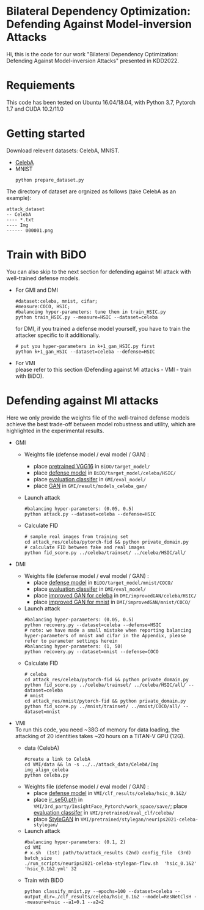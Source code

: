 # Bilateral Dependency Optimization: Defending Against Model-inversion Attacks
Hi, this is the code for our work "Bilateral Dependency Optimization: Defending Against Model-inversion Attacks" 
presented in KDD2022.

# Requiements
This code has been tested on Ubuntu 16.04/18.04, with Python 3.7, Pytorch 1.7 and CUDA 10.2/11.0

# Getting started
Download relevent datasets: CelebA, MNIST.
- [CelebA](http://mmlab.ie.cuhk.edu.hk/projects/CelebA.html)
- MNIST
    ```
    python prepare_dataset.py
    ```

The directory of dataset are orgnized as follows (take CelebA as an example):
    
    attack_dataset  
    -- CelebA  
    ---- *.txt  
    ---- Img  
    ------ 000001.png
    

# Train with BiDO 
You can also skip to the next section for defending against MI attack with well-trained defense models.
- For GMI and DMI
    ```
    #dataset:celeba, mnist, cifar; 
    #measure:COCO, HSIC; 
    #balancing hyper-parameters: tune them in train_HSIC.py
    python train_HSIC.py --measure=HSIC --dataset=celeba
    ```
    for DMI, if you trained a defense model yourself, you have to train the attacker specific to it additionally.
    ```
    # put you hyper-parameters in k+1_gan_HSIC.py first
    python k+1_gan_HSIC --dataset=celeba --defense=HSIC
    ```
- For VMI  
    please refer to this section (Defending against MI attacks - VMI - train with BiDO).
    


# Defending against MI attacks 
Here we only provide the weights file of the well-trained defense models achieve the best trade-off between model robustness and utility, which are highlighted in the experimental results.
- GMI
    - Weights file (defense model / eval model / GAN) :
        - place [pretrained VGG16](https://1drv.ms/u/s!An_XOOYcXU0GggMxd_xImjJ1m1fk?e=VD8Dsp) in `BiDO/target_model/`
        - place [defense model](https://1drv.ms/u/s!An_XOOYcXU0Gggb4NdzXqxrsa7vL?e=gOhPou) in `BiDO/target_model/celeba/HSIC/`
        - place [evaluation classifer](https://1drv.ms/u/s!An_XOOYcXU0GgXwM2Nc_QrJqFLeM?e=0C88Ih) in `GMI/eval_model/`
        - place [GAN](https://1drv.ms/u/s!An_XOOYcXU0GgWnu2qmbl3BZGHyT?e=6rz14z) in `GMI/result/models_celeba_gan/`

    - Launch attack
        ```
        #balancing hyper-parameters: (0.05, 0.5)
        python attack.py --dataset=celeba --defense=HSIC
        ```
    - Calculate FID
        ```
        # sample real images from training set
        cd attack_res/celeba/pytorch-fid && python private_domain.py 
        # calculate FID between fake and real images
        python fid_score.py ../celeba/trainset/ ../celeba/HSIC/all/
        ```
        
- DMI
    - Weights file (defense model / eval model / GAN) :
        - place [defense model](https://1drv.ms/u/s!An_XOOYcXU0GggTyiELgboDjOa0y?e=OufV3X) in `BiDO/target_model/mnist/COCO/`
        - place [evaluation classifer](https://1drv.ms/u/s!An_XOOYcXU0GgXqBElsXK0DQCKAD?e=07oQq4) in `DMI/eval_model/`
        - place [improved GAN for celeba](https://1drv.ms/u/s!An_XOOYcXU0GgW4HgzYQCTBu7Coq?e=di6QmO) in `DMI/improvedGAN/celeba/HSIC/`
        - place [improved GAN for mnist](https://1drv.ms/u/s!An_XOOYcXU0GgghNCBXxSHRX--Rq?e=CJeK1X) in `DMI/improvedGAN/mnist/COCO/`
    - Launch attack
        ```
        #balancing hyper-parameters: (0.05, 0.5)
        python recovery.py --dataset=celeba --defense=HSIC
        # note: we have made a small mistake when reporting balancing hyper-parameters of mnist and cifar in the Appendix, please refer to parameter settings herein
        #balancing hyper-parameters: (1, 50)
        python recovery.py --dataset=mnist --defense=COCO
        ```
    - Calculate FID
        ```
        # celeba
        cd attack_res/celeba/pytorch-fid && python private_domain.py 
        python fid_score.py ../celeba/trainset/ ../celeba/HSIC/all/ --dataset=celeba
        # mnist
        cd attack_res/mnist/pytorch-fid && python private_domain.py 
        python fid_score.py ../mnist/trainset/ ../mnist/COCO/all/ --dataset=mnist
        ```

- VMI  
To run this code, you need ~38G of memory for data loading, the attacking of 20 identities takes ~20 hours on a TiTAN-V GPU (12G).
    - data (CelebA)
        ```
        #create a link to CelebA
        cd VMI/data && ln -s ../../attack_data/CelebA/Img img_align_celeba
        python celeba.py
        ```
    - Weights file (defense model / eval model / GAN) :
        - place [defense model](https://1drv.ms/u/s!An_XOOYcXU0GgX_ffiscTaShdhQT?e=3FbD2r) in `VMI/clf_results/celeba/hsic_0.1&2/`
        - place [ir_se50.pth](https://1drv.ms/u/s!An_XOOYcXU0GggcLEgg4_yq0_y5l?e=lZyneT) in `VMI/3rd_party/InsightFace_Pytorch/work_space/save/`; place [evaluation classifer](https://1drv.ms/u/s!An_XOOYcXU0GggA9oEsLocMnR-M5?e=8fsxFD) in `VMI/pretrained/eval_clf/celeba/`
        - place [StyleGAN](https://1drv.ms/u/s!An_XOOYcXU0GggWTCCJV7CAhThpR?e=osrWUK) in `VMI/pretrained/stylegan/neurips2021-celeba-stylegan/`
    - Launch attack
        ```
        #balancing hyper-parameters: (0.1, 2)
        cd VMI
        # x.sh  (1st) path/to/attack_results (2nd) config_file  (3rd) batch_size
        ./run_scripts/neurips2021-celeba-stylegan-flow.sh  'hsic_0.1&2'  'hsic_0.1&2.yml' 32
        ```
    - Train with BiDO
        ```
        python classify_mnist.py --epochs=100 --dataset=celeba --output_dir=./clf_results/celeba/hsic_0.1&2 --model=ResNetClsH --measure=hsic --a1=0.1 --a2=2
        ```
































